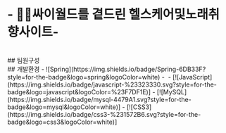 # - 🙏🏻싸이월드를 곁드린 헬스케어및노래취향사이트-
<br>
## 팀원구성

<br>
## 개발환경
-  ![Spring](https://img.shields.io/badge/Spring-6DB33F?style=for-the-badge&logo=spring&logoColor=white)
- <img ![JavaScript](https://img.shields.io/badge/javascript-%23323330.svg?style=for-the-badge&logo=javascript&logoColor=%23F7DF1E)>
- [![JavaScript](https://img.shields.io/badge/javascript-%23323330.svg?style=for-the-badge&logo=javascript&logoColor=%23F7DF1E)]
- [![MySQL](https://img.shields.io/badge/mysql-4479A1.svg?style=for-the-badge&logo=mysql&logoColor=white)]
- [![CSS3](https://img.shields.io/badge/css3-%231572B6.svg?style=for-the-badge&logo=css3&logoColor=white)]
